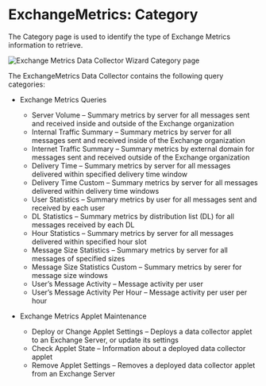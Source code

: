 # ExchangeMetrics: Category

The Category page is used to identify the type of Exchange Metrics information to retrieve.

![Exchange Metrics Data Collector Wizard Category page](/img/versioned_docs/accessanalyzer_11.6/accessanalyzer/admin/datacollector/adinventory/category.webp)

The ExchangeMetrics Data Collector contains the following query categories:

- Exchange Metrics Queries

    - Server Volume – Summary metrics by server for all messages sent and received inside and
      outside of the Exchange organization
    - Internal Traffic Summary – Summary metrics by server for all messages sent and received inside
      of the Exchange organization
    - Internet Traffic Summary – Summary metrics by external domain for messages sent and received
      outside of the Exchange organization
    - Delivery Time – Summary metrics by server for all messages delivered within specified delivery
      time window
    - Delivery Time Custom – Summary metrics by server for all messages delivered within delivery
      time windows
    - User Statistics – Summary metrics by user for all messages sent and received by each user
    - DL Statistics – Summary metrics by distribution list (DL) for all messages received by each DL
    - Hour Statistics – Summary metrics by server for all messages delivered within specified hour
      slot
    - Message Size Statistics – Summary metrics by server for all messages of specified sizes
    - Message Size Statistics Custom – Summary metrics by serer for message size windows
    - User’s Message Activity – Message activity per user
    - User’s Message Activity Per Hour – Message activity per user per hour

- Exchange Metrics Applet Maintenance

    - Deploy or Change Applet Settings – Deploys a data collector applet to an Exchange Server, or
      update its settings
    - Check Applet State – Information about a deployed data collector applet
    - Remove Applet Settings – Removes a deployed data collector applet from an Exchange Server
